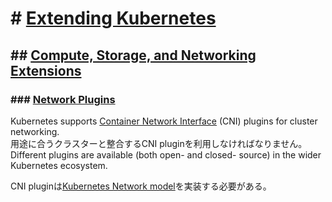 # # [Extending Kubernetes](https://kubernetes.io/docs/concepts/extend-kubernetes/)



## ## [Compute, Storage, and Networking Extensions](https://kubernetes.io/docs/concepts/extend-kubernetes/compute-storage-net/)

### ### [Network Plugins](https://kubernetes.io/docs/concepts/extend-kubernetes/compute-storage-net/network-plugins/)

Kubernetes supports [Container Network Interface](https://github.com/containernetworking/cni) (CNI) plugins for cluster networking.   
用途に合うクラスターと整合するCNI pluginを利用しなければなりません。  
Different plugins are available (both open- and closed- source) in the wider Kubernetes ecosystem.

CNI pluginは[Kubernetes Network model](https://kubernetes.io/docs/concepts/services-networking/#the-kubernetes-network-model)を実装する必要がある。